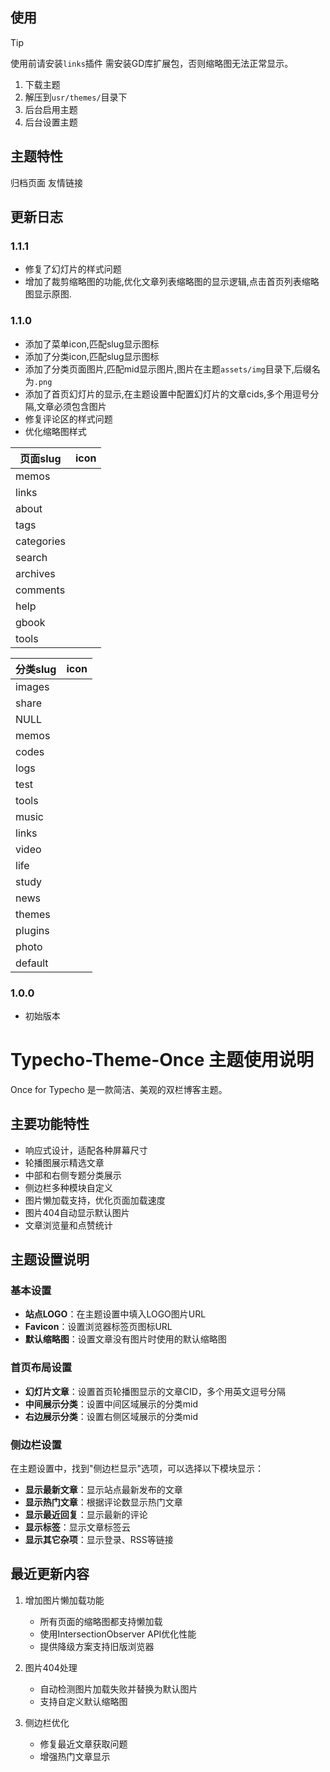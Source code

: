 
## 使用
> [!TIP]
> 使用前请安装`links`插件
> 需安装GD库扩展包，否则缩略图无法正常显示。


1. 下载主题
2. 解压到`usr/themes/`目录下
3. 后台启用主题
4. 后台设置主题

## 主题特性

归档页面
友情链接

## 更新日志

### 1.1.1
- 修复了幻灯片的样式问题
- 增加了裁剪缩略图的功能,优化文章列表缩略图的显示逻辑,点击首页列表缩略图显示原图.

### 1.1.0
- 添加了菜单icon,匹配slug显示图标
- 添加了分类icon,匹配slug显示图标
- 添加了分类页面图片,匹配mid显示图片,图片在主题`assets/img`目录下,后缀名为`.png`
- 添加了首页幻灯片的显示,在主题设置中配置幻灯片的文章cids,多个用逗号分隔,文章必须包含图片
- 修复评论区的样式问题
- 优化缩略图样式

| 页面slug | icon |
| ---- | ---- |
| memos | <i class="bi bi-chat-fill me-1"></i>|
| links | <i class="bi bi-folder-symlink-fill me-1"></i>|
| about | <i class="bi bi-info-circle-fill me-1"></i> |
| tags |<i class="bi bi-tags-fill me-1"></i> |
| categories | <i class="bi bi-folder-fill me-1"></i> |
| search |<i class="bi bi-search me-1"></i>|
| archives | <i class="bi bi-calendar-heart-fill me-1"></i> |
| comments | <i class="bi bi-chat-dots-fill me-1"></i> |
|help| <i class="bi bi-question-circle-fill me-1"></i>|
| gbook | <i class="bi bi-cloud-arrow-up-fill me-1"></i>|
| tools | <i class="bi bi-tools me-1"></i>|



| 分类slug | icon |
| ---- | ---- |
| images|<i class="bi bi-images me-1"></i>|
| share |<i class="bi bi-share-fill me-1"></i>|
| NULL |<i class="bi bi-speaker-fill me-1"></i>|
| memos|<i class="bi bi-chat me-1"></i>|
| codes | <i class="bi bi-code me-1"></i>|
| logs | <i class="bi bi-person-fill me-1"></i>|
| test | <i class="bi bi-calendar-fill me-1"></i>|
| tools | <i class="bi bi-tools me-1"></i>|
| music | <i class="bi bi-music-note me-1"></i>|
| links | <i class="bi bi-link me-1"></i>|
| video | <i class="bi bi-camera-video me-1"></i>|
| life | <i class="bi bi-heart-fill me-1"></i>|
| study | <i class="bi bi-book-fill me-1"></i>|
| news | <i class="bi bi-newspaper me-1"></i>|
| themes | <i class="bi bi-palette me-1"></i>|
| plugins | <i class="bi bi-gear-fill me-1"></i>|
| photo | <i class="bi bi-images me-1"></i>|
| default | <i class="bi bi-folder-fill me-1"></i>|
                  
### 1.0.0
- 初始版本

# Typecho-Theme-Once 主题使用说明

Once for Typecho 是一款简洁、美观的双栏博客主题。

## 主要功能特性

- 响应式设计，适配各种屏幕尺寸
- 轮播图展示精选文章
- 中部和右侧专题分类展示
- 侧边栏多种模块自定义
- 图片懒加载支持，优化页面加载速度
- 图片404自动显示默认图片
- 文章浏览量和点赞统计

## 主题设置说明

### 基本设置
- **站点LOGO**：在主题设置中填入LOGO图片URL
- **Favicon**：设置浏览器标签页图标URL
- **默认缩略图**：设置文章没有图片时使用的默认缩略图

### 首页布局设置
- **幻灯片文章**：设置首页轮播图显示的文章CID，多个用英文逗号分隔
- **中间展示分类**：设置中间区域展示的分类mid
- **右边展示分类**：设置右侧区域展示的分类mid

### 侧边栏设置
在主题设置中，找到"侧边栏显示"选项，可以选择以下模块显示：

- **显示最新文章**：显示站点最新发布的文章
- **显示热门文章**：根据评论数显示热门文章
- **显示最近回复**：显示最新的评论
- **显示标签**：显示文章标签云
- **显示其它杂项**：显示登录、RSS等链接

## 最近更新内容

1. 增加图片懒加载功能
   - 所有页面的缩略图都支持懒加载
   - 使用IntersectionObserver API优化性能
   - 提供降级方案支持旧版浏览器

2. 图片404处理
   - 自动检测图片加载失败并替换为默认图片
   - 支持自定义默认缩略图

3. 侧边栏优化
   - 修复最近文章获取问题
   - 增强热门文章显示